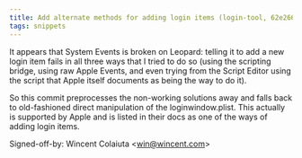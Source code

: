 ```yaml
---
title: Add alternate methods for adding login items (login-tool, 62e266f)
tags: snippets
---
```


It appears that System Events is broken on Leopard: telling it to add a new login item fails in all three ways that I tried to do so (using the scripting bridge, using raw Apple Events, and even trying from the Script Editor using the script that Apple itself documents as being the way to do it).

So this commit preprocesses the non-working solutions away and falls back to old-fashioned direct manipulation of the loginwindow.plist. This actually is supported by Apple and is listed in their docs as one of the ways of adding login items.

Signed-off-by: Wincent Colaiuta &lt;win@wincent.com&gt;
